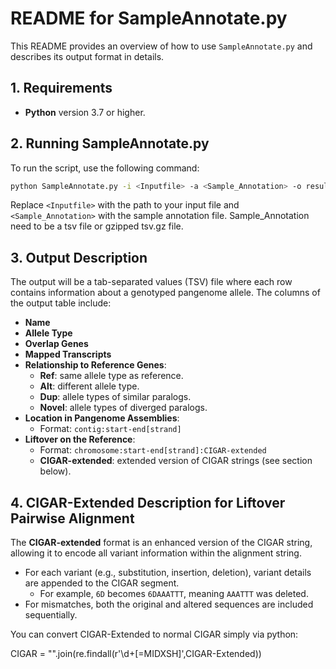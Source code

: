 # README for SampleAnnotate.py

This README provides an overview of how to use `SampleAnnotate.py` and describes its output format in details.

## 1. Requirements
- **Python** version 3.7 or higher.

## 2. Running SampleAnnotate.py

To run the script, use the following command:

```bash
python SampleAnnotate.py -i <Inputfile> -a <Sample_Annotation> -o result.txt
```

Replace `<Inputfile>` with the path to your input file and `<Sample_Annotation>` with the sample annotation file. Sample_Annotation need to be a tsv file or gzipped tsv.gz file.

## 3. Output Description

The output will be a tab-separated values (TSV) file where each row contains information about a genotyped pangenome allele. The columns of the output table include:

- **Name**
- **Allele Type**
- **Overlap Genes**
- **Mapped Transcripts**
- **Relationship to Reference Genes**:
  - **Ref**: same allele type as reference.
  - **Alt**: different allele type.
  - **Dup**: allele types of similar paralogs.
  - **Novel**: allele types of diverged paralogs.
- **Location in Pangenome Assemblies**:
  - Format: `contig:start-end[strand]`
- **Liftover on the Reference**:
  - Format: `chromosome:start-end[strand]:CIGAR-extended`
  - **CIGAR-extended**: extended version of CIGAR strings (see section below).

## 4. CIGAR-Extended Description for Liftover Pairwise Alignment

The **CIGAR-extended** format is an enhanced version of the CIGAR string, allowing it to encode all variant information within the alignment string.

- For each variant (e.g., substitution, insertion, deletion), variant details are appended to the CIGAR segment.
  - For example, `6D` becomes `6DAAATTT`, meaning `AAATTT` was deleted.
- For mismatches, both the original and altered sequences are included sequentially.

You can convert CIGAR-Extended to normal CIGAR simply via python:

CIGAR = "".join(re.findall(r'\d+[=MIDXSH]',CIGAR-Extended))






